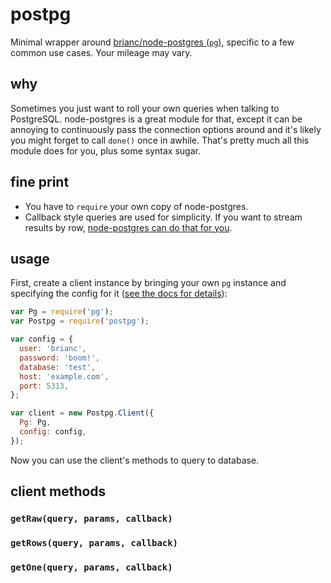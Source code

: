 # postpg

Minimal wrapper around
[brianc/node-postgres (`pg`)](https://github.com/brianc/node-postgres),
specific to a few common use cases. Your mileage may vary.

## why

Sometimes you just want to roll your own queries when talking to PostgreSQL.
node-postgres is a great module for that,
except it can be annoying to continuously pass the connection options around
and it's likely you might forget to call `done()` once in awhile.
That's pretty much all this module does for you, plus some syntax sugar.

## fine print

* You have to `require` your own copy of node-postgres.
* Callback style queries are used for simplicity. If you want to stream results by row, [node-postgres can do that for you](https://github.com/brianc/node-postgres/wiki/Query).

## usage

First, create a client instance
by bringing your own `pg` instance
and specifying the config for it
([see the docs for details](https://github.com/brianc/node-postgres/wiki/Client#new-clientobject-config--client)):

```js
var Pg = require('pg');
var Postpg = require('postpg');

var config = {
  user: 'brianc',
  password: 'boom!',
  database: 'test',
  host: 'example.com',
  port: 5313,
};

var client = new Postpg.Client({
  Pg: Pg,
  config: config,
});
```

Now you can use the client's methods to query to database.

## client methods

### `getRaw(query, params, callback)`

### `getRows(query, params, callback)`

### `getOne(query, params, callback)`
